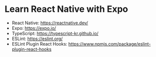 # Learn React Native with Expo

- React Native: https://reactnative.dev/
- Expo: https://expo.io/
- TypeScript: https://typescript-kr.github.io/
- ESLint: https://eslint.org/
- ESLint Plugin React Hooks: https://www.npmjs.com/package/eslint-plugin-react-hooks
